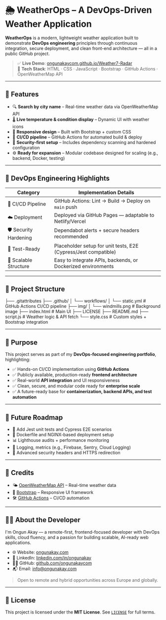 # 🌦️ WeatherOps – A DevOps-Driven Weather Application

**WeatherOps** is a modern, lightweight weather application built to demonstrate **DevOps engineering** principles through continuous integration, secure deployment, and clean front-end architecture — all in a public GitHub project.

> ✅ **Live Demo**: [ongunakaycom.github.io/Weather7-Radar](https://ongunakaycom.github.io/Weather7-Radar)  
> 🔧 **Tech Stack**: HTML · CSS · JavaScript · Bootstrap · GitHub Actions · OpenWeatherMap API

---

## 🚀 Features

- 🔍 **Search by city name** – Real-time weather data via OpenWeatherMap API  
- 🌡️ **Live temperature & condition display** – Dynamic UI with weather icons  
- 🎨 **Responsive design** – Built with Bootstrap + custom CSS  
- 🔁 **CI/CD pipeline** – GitHub Actions for automated build & deploy  
- 🔐 **Security-first setup** – Includes dependency scanning and hardened configuration  
- ⚙️ **Ready for expansion** – Modular codebase designed for scaling (e.g., backend, Docker, testing)

---

## 🧪 DevOps Engineering Highlights

| Category              | Implementation Details                                                 |
|-----------------------|------------------------------------------------------------------------|
| 🔄 CI/CD Pipeline      | GitHub Actions: Lint → Build → Deploy on `main` push                   |
| ☁️ Deployment          | Deployed via GitHub Pages — adaptable to Netlify/Vercel                |
| 🛡️ Security Hardening   | Dependabot alerts + secure headers recommended                        |
| 🧪 Test-Ready           | Placeholder setup for unit tests, E2E (Cypress/Jest compatible)        |
| 🧱 Scalable Structure   | Easy to integrate APIs, backends, or Dockerized environments           |

---

## 📁 Project Structure

├── .gitattributes
├── .github/
│ └── workflows/
│ └── static.yml # GitHub Actions CI/CD pipeline
├── img/
│ └── windmills.png # Background image
├── index.html # Main UI
├── LICENSE
├── README.md
├── script.js # Weather logic & API fetch
└── style.css # Custom styles + Bootstrap integration



---

## 📌 Purpose

This project serves as part of my **DevOps-focused engineering portfolio**, highlighting:

- ✅ Hands-on CI/CD implementation using **GitHub Actions**
- ✅ Publicly available, production-ready **frontend architecture**
- ✅ Real-world **API integration** and UI responsiveness
- ✅ Clean, secure, and modular code ready for **enterprise scale**
- ✅ A future-ready base for **containerization, backend APIs, and test automation**

---

## 🧠 Future Roadmap

- 🧪 Add Jest unit tests and Cypress E2E scenarios  
- 🐳 Dockerfile and NGINX-based deployment setup  
- 📊 Lighthouse audits + performance monitoring  
- 🧰 Logging, metrics (e.g., Firebase, Sentry, Cloud Logging)  
- 🔐 Advanced security headers and HTTPS redirection

---

## 📣 Credits

- 🌤️ [OpenWeatherMap API](https://openweathermap.org/) – Real-time weather data  
- 💠 [Bootstrap](https://getbootstrap.com/) – Responsive UI framework  
- 🛠️ [GitHub Actions](https://github.com/features/actions) – CI/CD automation

---

## 👨‍💻 About the Developer

I'm Ongun Akay — a remote-first, frontend-focused developer with DevOps skills, cloud fluency, and a passion for building scalable, AI-ready web applications.

- 🌐 Website: [ongunakay.com](https://ongunakay.com)  
- 💼 LinkedIn: [linkedin.com/in/ongunakay](https://linkedin.com/in/ongunakay)  
- 🧑‍💻 GitHub: [github.com/ongunakaycom](https://github.com/ongunakaycom)  
- 📬 Email: info@ongunakay.com

> Open to remote and hybrid opportunities across Europe and globally.

---

## 📝 License

This project is licensed under the **MIT License**. See [`LICENSE`](./LICENSE) for full terms.
